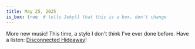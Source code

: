 ```yaml
---
title: May 25, 2025
is_box: true  # tells Jekyll that this is a box, don't change
---
```

More new music! This time, a style I don't think I've ever done before. Have a listen: [Disconnected Hideaway](https://www.youtube.com/watch?v=EkyGTQ35PXE)!
